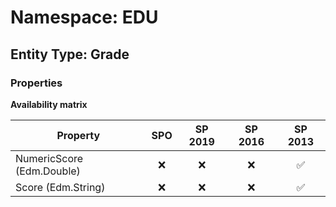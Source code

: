# Namespace: EDU

## Entity Type: Grade

### Properties

**Availability matrix**

Property | SPO | SP 2019 | SP 2016 | SP 2013
----------|:---:|:-------:|:-------:|:-------:
NumericScore (Edm.Double) | ❌ | ❌ | ❌ | ✅
Score (Edm.String) | ❌ | ❌ | ❌ | ✅